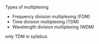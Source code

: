 
Types of multiplexing
- Frequency division multiplexing (FDM)
- Time division multiplexing (TDM)
- Wavelength division multiplexing (WDM)

only TDM in syllabus





